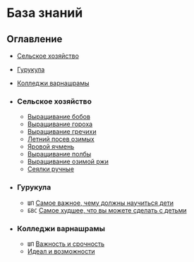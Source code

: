 База знаний 
=====

## Оглавление

* [Сельское хозяйство](#сельское-хозяйство)
* [Гурукула](#гурукула)
* [Колледжи варнашрамы](#колледжи-варнашрамы)

* ### Сельское хозяйство
    * <a href="https://vk.com/wall-183099234?offset=60&own=1&w=wall-183099234_634" target=_blank>Выращивание бобов</a>
    * <a href="https://vk.com/wall-183099234?offset=100&own=1&w=wall-183099234_558" target=_blank>Выращивание гороха</a>
    * <a href="https://vk.com/wall-183099234?offset=140&own=1&w=wall-183099234_359" target=_blank>Выращивание гречихи</a>
    * <a href="https://vk.com/wall-183099234?offset=40&own=1&w=wall-183099234_667" target=_blank>Летний посев озимых</a>
    * <a href="https://vk.com/wall-183099234?offset=120&own=1&w=wall-183099234_528" target=_blank>Яровой ячмень</a>
    * <a href="https://vk.com/wall-183099234?offset=160&own=1&w=wall-183099234_464" target=_blank>Выращивание полбы</a>
    * <a href="https://vk.com/wall-183099234?offset=200&own=1&w=wall-183099234_375" target=_blank>Выращивание озимой ржи</a>
    * <a href="https://vk.com/wall-183099234?offset=100&own=1&w=wall-183099234_535" target=_blank>Сеялки ручные</a>

* ### Гурукула
    * `ШП` <a href="https://vk.com/wall-183099234?offset=60&own=1&w=wall-183099234_634" target=_blank>Самое важное, чему должны научиться дети</a>
    * `БВС` <a href="https://bvks.ru/reader/articles/samoe_hudshee/" target=_blank>Самое худшее, что вы можете сделать с детьми</a>

* ### Колледжи варнашрамы
    * `ШП` <a href="https://vk.com/wall-58154410_5521" target=_blank>Важность и срочность</a>
    * <a href="https://vk.com/wall-139508666_857" target=_blank>Идеал и возможности</a>
